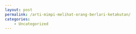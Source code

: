 ```yaml
---
layout: post
permalink: /arti-mimpi-melihat-orang-berlari-ketakutan/
categories:
    - Uncategorized
---
```


